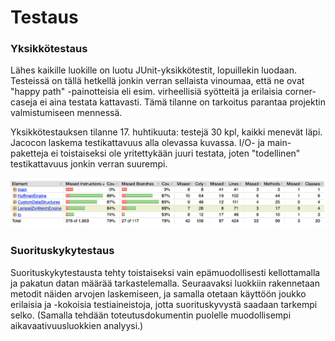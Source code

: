 # Testaus

### Yksikkötestaus

Lähes kaikille luokille on luotu JUnit-yksikkötestit, lopuillekin luodaan. Testeissä on tällä hetkellä jonkin verran sellaista vinoumaa, että ne ovat "happy path" -painotteisia eli esim. virheellisiä syötteitä ja erilaisia corner-caseja ei aina testata kattavasti. Tämä tilanne on tarkoitus parantaa projektin valmistumiseen mennessä.

Yksikkötestauksen tilanne 17. huhtikuuta: testejä 30 kpl, kaikki menevät läpi. Jacocon laskema testikattavuus alla olevassa kuvassa. I/O- ja main-paketteja ei toistaiseksi ole yritettykään juuri testata, joten "todellinen" testikattavuus jonkin verran suurempi.

![](test_coverage_17_4.png)


### Suorituskykytestaus

Suorituskykytestausta tehty toistaiseksi vain epämuodollisesti kellottamalla ja pakatun datan määrää tarkastelemalla. Seuraavaksi luokkiin rakennetaan metodit näiden arvojen laskemiseen, ja samalla otetaan käyttöön joukko erilaisia ja -kokoisia testiaineistoja, jotta suorituskyvystä saadaan tarkempi selko. (Samalla tehdään toteutusdokumentin puolelle muodollisempi aikavaativuusluokkien analyysi.)
